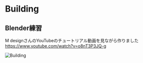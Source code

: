 # Building
## Blender練習


M designさんのYouTubeのチュートリアル動画を見ながら作りました  
https://www.youtube.com/watch?v=o8nT3P3JQ-g

![Building](https://user-images.githubusercontent.com/46856852/99910566-19d5f880-2d32-11eb-8196-d7e2fed68e2d.png)
